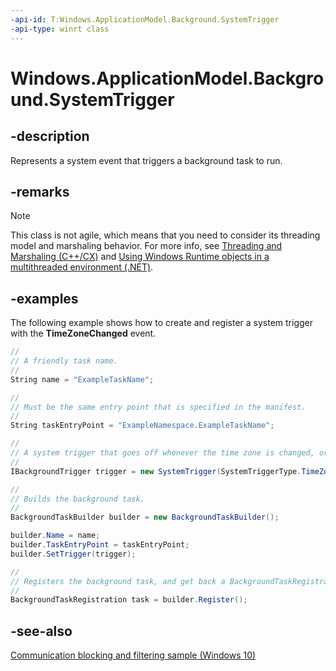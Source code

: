 ```yaml
---
-api-id: T:Windows.ApplicationModel.Background.SystemTrigger
-api-type: winrt class
---
```


<!-- Class syntax.
public class SystemTrigger : Windows.ApplicationModel.Background.IBackgroundTrigger, Windows.ApplicationModel.Background.ISystemTrigger
-->

# Windows.ApplicationModel.Background.SystemTrigger

## -description

Represents a system event that triggers a background task to run.

## -remarks

<!-- confirmed -->
> [!NOTE]
> This class is not agile, which means that you need to consider its threading model and marshaling behavior. For more info, see [Threading and Marshaling (C++/CX)](http://msdn.microsoft.com/en-us/library/windows/apps/hh771042.aspx) and [Using Windows Runtime objects in a multithreaded environment (.NET)](https://go.microsoft.com/fwlink/p/?linkid=258277).

## -examples

The following example shows how to create and register a system trigger with the **TimeZoneChanged** event.

```csharp
//
// A friendly task name.
//
String name = "ExampleTaskName";

//
// Must be the same entry point that is specified in the manifest.
//
String taskEntryPoint = "ExampleNamespace.ExampleTaskName";

//
// A system trigger that goes off whenever the time zone is changed, or a change occurs with daylight savings time.
//
IBackgroundTrigger trigger = new SystemTrigger(SystemTriggerType.TimeZoneChange, false);

//
// Builds the background task.
//
BackgroundTaskBuilder builder = new BackgroundTaskBuilder();

builder.Name = name;
builder.TaskEntryPoint = taskEntryPoint;
builder.SetTrigger(trigger);

//
// Registers the background task, and get back a BackgroundTaskRegistration object representing the registered task.
//
BackgroundTaskRegistration task = builder.Register();
```

## -see-also

[Communication blocking and filtering sample (Windows 10)](https://github.com/Microsoft/Windows-universal-samples/tree/master/Samples/CommunicationBlockAndFilter)
